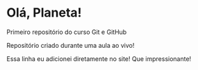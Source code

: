 # Olá, Planeta!
 Primeiro repositório do curso Git e GitHub

Repositório criado durante uma aula ao vivo!

Essa linha eu adicionei diretamente no site! Que impressionante!
